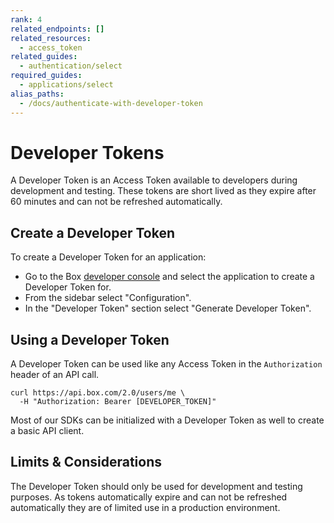 ```yaml
---
rank: 4
related_endpoints: []
related_resources: 
  - access_token
related_guides: 
  - authentication/select
required_guides:
  - applications/select
alias_paths: 
  - /docs/authenticate-with-developer-token
---
```


# Developer Tokens

A Developer Token is an Access Token available to developers during development
and testing. These tokens are short lived as they expire after 60 minutes and
can not be refreshed automatically.

## Create a Developer Token

To create a Developer Token for an application:

- Go to the Box [developer console][devconsole] and select the application to
  create a Developer Token for.
- From the sidebar select "Configuration".
- In the "Developer Token" section select "Generate Developer Token".

## Using a Developer Token

A Developer Token can be used like any Access Token in the `Authorization`
header of an API call.

```curl
curl https://api.box.com/2.0/users/me \
  -H "Authorization: Bearer [DEVELOPER_TOKEN]"
```

Most of our SDKs can be initialized with a Developer Token as well to create a
basic API client.

<Samples id='x_auth' variant='init_with_dev_token' />

## Limits & Considerations

The Developer Token should only be used for development and testing purposes. As
tokens automatically expire and can not be refreshed automatically they are of
limited use in a production environment.

[devconsole]: https://app.box.com/developers/console
